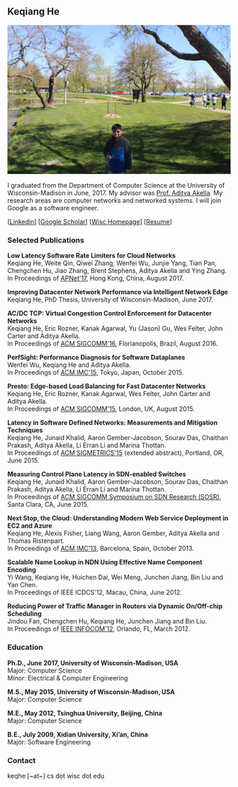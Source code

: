 ## Keqiang He

<img src="me_fishing.JPG" alt="hi" class="inline"/>

I graduated from the Department of Computer Science at the University of Wisconsin-Madison in June, 2017. My advisor was [Prof. Aditya Akella](http://pages.cs.wisc.edu/~akella/). My research areas are computer networks and networked systems. I will join Google as a software engineer.

[[Linkedin](https://www.linkedin.com/in/keqiang-he-00837b3a/)]  [[Google Scholar](https://scholar.google.com/citations?user=AdDzBdUAAAAJ&hl=en)] [[Wisc Homepage](http://pages.cs.wisc.edu/~keqhe/)]  [[Resume]()]


### Selected Publications
**Low Latency Software Rate Limiters for Cloud Networks**<br>
Keqiang He, Weite Qin, Qiwei Zhang, Wenfei Wu, Junjie Yang, Tian Pan, Chengchen Hu, Jiao Zhang, Brent Stephens, Aditya Akella and Ying Zhang.<br>
In Proceedings of [APNet'17](http://conferences.sigcomm.org/events/apnet2017/), Hong Kong, China, August 2017.

**Improving Datacenter Network Performance via Intelligent Network Edge**<br>
Keqiang He, PhD Thesis, University of Wisconsin-Madison, June 2017.

**AC/DC TCP: Virtual Congestion Control Enforcement for Datacenter Networks**<br>
Keqiang He, Eric Rozner, Kanak Agarwal, Yu (Jason) Gu, Wes Felter, John Carter and Aditya Akella.<br>
In Proceedings of [ACM SIGCOMM'16](http://conferences.sigcomm.org/sigcomm/2016/), Florianopolis, Brazil, August 2016.

**PerfSight: Performance Diagnosis for Software Dataplanes**<br>
Wenfei Wu, Keqiang He and Aditya Akella.<br>
In Proceedings of [ACM IMC'15](http://conferences2.sigcomm.org/imc/2015/), Tokyo, Japan, October 2015.

**Presto: Edge-based Load Balancing for Fast Datacenter Networks**<br>
Keqiang He, Eric Rozner, Kanak Agarwal, Wes Felter, John Carter and Aditya Akella.<br>
In Proceedings of [ACM SIGCOMM'15](http://conferences.sigcomm.org/sigcomm/2015/), London, UK, August 2015. 

**Latency in Software Defined Networks: Measurements and Mitigation Techniques**<br>
Keqiang He, Junaid Khalid, Aaron Gember-Jacobson, Sourav Das, Chaithan Prakash, Aditya Akella, Li Erran Li and Marina Thottan.<br>
In Proceedings of [ACM SIGMETRICS'15](https://www.sigmetrics.org/sigmetrics2015/) (extended abstract), Portland, OR, June 2015.

**Measuring Control Plane Latency in SDN-enabled Switches**<br>
Keqiang He, Junaid Khalid, Aaron Gember-Jacobson, Sourav Das, Chaithan Prakash, Aditya Akella, Li Erran Li and Marina Thottan.<br>
In Proceedings of [ACM SIGCOMM Symposium on SDN Research (SOSR)](http://opennetsummit.org/2015-archive/sosr/), Santa Clara, CA, June 2015.

**Next Stop, the Cloud: Understanding Modern Web Service Deployment in EC2 and Azure**<br>
Keqiang He, Alexis Fisher, Liang Wang, Aaron Gember, Aditya Akella and Thomas Ristenpart.<br>
In Proceedings of [ACM IMC'13](http://conferences.sigcomm.org/imc/2013/), Barcelona, Spain, October 2013.

**Scalable Name Lookup in NDN Using Effective Name Component Encoding**<br>
Yi Wang, Keqiang He, Huichen Dai, Wei Meng, Junchen Jiang, Bin Liu and Yan Chen.<br>
In Proceedings of IEEE ICDCS'12, Macau, China, June 2012.

**Reducing Power of Traffic Manager in Routers via Dynamic On/Off-chip Scheduling**<br>
Jindou Fan, Chengchen Hu, Keqiang He, Junchen Jiang and Bin Liu.<br>
In Proceedings of [IEEE INFOCOM'12](http://infocom2012.ieee-infocom.org/), Orlando, FL, March 2012.

### Education
**Ph.D., June 2017, University of Wisconsin-Madison, USA**<br>
Major: Computer Science<br>
Minor: Electrical & Computer Engineering

**M.S., May 2015, University of Wisconsin-Madison, USA**<br>
Major: Computer Science

**M.E., May 2012, Tsinghua University, Beijing, China**<br>
Major: Computer Science

**B.E., July 2009, Xidian University, Xi’an, China**<br>
Major: Software Engineering

### Contact
keqhe [~at~] cs dot wisc dot edu
